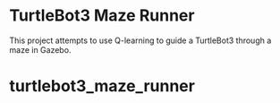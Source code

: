 # TurtleBot3 Maze Runner
This project attempts to use Q-learning to guide a TurtleBot3 through a maze in Gazebo.

# turtlebot3_maze_runner
